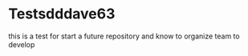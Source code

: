Testsdddave63
=============
this is a test for start a future repository and know to organize team to develop
